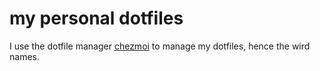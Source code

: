 # my personal dotfiles #

I use the dotfile manager [chezmoi](https://www.chezmoi.io/) to manage my dotfiles, hence the wird names.

